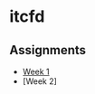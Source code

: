 # itcfd
## Assignments
* [Week 1](https://github.com/wmoew/itcfd/blob/master/assignment1.html)
* [Week 2]
